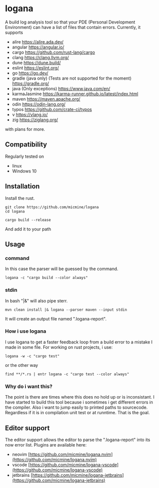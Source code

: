 # logana

A build log analysis tool so that your PDE (Personal Development Environment) can have a list of files that contain errors.
Currently, it supports

- alire https://alire.ada.dev/
- angular https://angular.io/
- cargo https://github.com/rust-lang/cargo
- clang https://clang.llvm.org/
- dune https://dune.build/
- eslint https://eslint.org/
- go https://go.dev/
- gradle (java only) (Tests are not supported for the moment) https://gradle.org/
- java (Only exceptions) https://www.java.com/en/
- karmaJasmine https://karma-runner.github.io/latest/index.html
- maven https://maven.apache.org/
- odin https://odin-lang.org/
- typos https://github.com/crate-ci/typos
- v https://vlang.io/
- zig https://ziglang.org/

with plans for more.

## Compatibility

Regularly tested on

- linux
- Windows 10

## Installation

Install the rust.

``` command
git clone https://github.com/micmine/logana
cd logana

cargo build --release
```

And add it to your path

## Usage

### command

In this case the parser will be guessed by the command.

``` command
logana -c "cargo build --color always"
```

### stdin

In bash "|&" will also pipe sterr.

``` command
mvn clean install |& logana --parser maven --input stdin
```

It will create an output file named ".logana-report".

### How i use logana

I use logana to get a faster feedback loop from a build error to a mistake I made in some file.
For working on rust projects, i use:

``` command
logana -w -c "cargo test"
```
or the other way
``` command
find **/*.rs | entr logana -c "cargo test --color always"
```

### Why do i want this?
The point is there are times where this does no hold up or is inconsistant. I have started to build this tool because i sometimes i get different errors in the compiler. Also i want to jump easily to printed paths to sourcecode. Regardless if it is in compilation unit test or at runntime. That is the goal.

## Editor support

The editor support allows the editor to parse the ".logana-report" into its now error list.
Plugins are available here:

- neovim [https://github.com/micmine/logana.nvim](https://github.com/micmine/logana.nvim)
- vscode [https://github.com/micmine/logana-vscode](https://github.com/micmine/logana-vscode)
- jetbrains [https://github.com/micmine/logana-jetbrains](https://github.com/micmine/logana-jetbrains)
